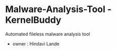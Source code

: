 # Malware-Analysis-Tool - KernelBuddy

Automated fileless malware analysis tool

- owner : Hindavi Lande
